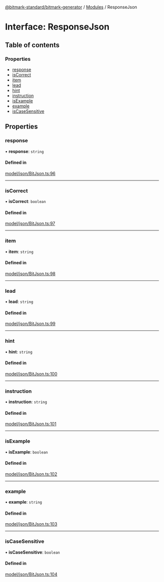 [@bitmark-standard/bitmark-generator](../API.md) / [Modules](../modules.md) / ResponseJson

# Interface: ResponseJson

## Table of contents

### Properties

- [response](ResponseJson.md#response)
- [isCorrect](ResponseJson.md#isCorrect)
- [item](ResponseJson.md#item)
- [lead](ResponseJson.md#lead)
- [hint](ResponseJson.md#hint)
- [instruction](ResponseJson.md#instruction)
- [isExample](ResponseJson.md#isExample)
- [example](ResponseJson.md#example)
- [isCaseSensitive](ResponseJson.md#isCaseSensitive)

## Properties

### response

• **response**: `string`

#### Defined in

[model/json/BitJson.ts:96](https://github.com/getMoreBrain/bitmark-generator/blob/a7a40de/src/model/json/BitJson.ts#L96)

___

### isCorrect

• **isCorrect**: `boolean`

#### Defined in

[model/json/BitJson.ts:97](https://github.com/getMoreBrain/bitmark-generator/blob/a7a40de/src/model/json/BitJson.ts#L97)

___

### item

• **item**: `string`

#### Defined in

[model/json/BitJson.ts:98](https://github.com/getMoreBrain/bitmark-generator/blob/a7a40de/src/model/json/BitJson.ts#L98)

___

### lead

• **lead**: `string`

#### Defined in

[model/json/BitJson.ts:99](https://github.com/getMoreBrain/bitmark-generator/blob/a7a40de/src/model/json/BitJson.ts#L99)

___

### hint

• **hint**: `string`

#### Defined in

[model/json/BitJson.ts:100](https://github.com/getMoreBrain/bitmark-generator/blob/a7a40de/src/model/json/BitJson.ts#L100)

___

### instruction

• **instruction**: `string`

#### Defined in

[model/json/BitJson.ts:101](https://github.com/getMoreBrain/bitmark-generator/blob/a7a40de/src/model/json/BitJson.ts#L101)

___

### isExample

• **isExample**: `boolean`

#### Defined in

[model/json/BitJson.ts:102](https://github.com/getMoreBrain/bitmark-generator/blob/a7a40de/src/model/json/BitJson.ts#L102)

___

### example

• **example**: `string`

#### Defined in

[model/json/BitJson.ts:103](https://github.com/getMoreBrain/bitmark-generator/blob/a7a40de/src/model/json/BitJson.ts#L103)

___

### isCaseSensitive

• **isCaseSensitive**: `boolean`

#### Defined in

[model/json/BitJson.ts:104](https://github.com/getMoreBrain/bitmark-generator/blob/a7a40de/src/model/json/BitJson.ts#L104)
